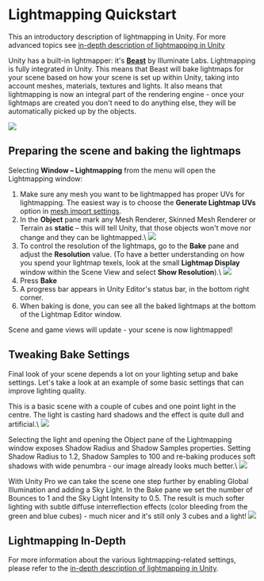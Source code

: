 Lightmapping Quickstart
=======================


This an introductory description of lightmapping in Unity. For more advanced topics see [in-depth description of lightmapping in Unity](main.lightmappingindepth.html)

Unity has a built-in lightmapper: it's __[Beast](http://www.illuminatelabs.com/products/beast.html)__ by Illuminate Labs. Lightmapping is fully integrated in Unity. This means that Beast will bake lightmaps for your scene based on how your scene is set up within Unity, taking into account meshes, materials, textures and lights. It also means that lightmapping is now an integral part of the rendering engine - once your lightmaps are created you don't need to do anything else, they will be automatically picked up by the objects.

![](http://docwiki.hq.unity3d.com/uploads/Main/LightmapEditor-ApartmentScene.png)  

Preparing the scene and baking the lightmaps
--------------------------------------------


Selecting __<span class=menu>Window</span> &ndash; <span class=menu>Lightmapping</span>__ from the menu will open the Lightmapping window:

1. Make sure any mesh you want to be lightmapped has proper UVs for lightmapping. The easiest way is to choose the __<span class=menu>Generate Lightmap UVs</span>__ option in [mesh import settings](main.class-mesh.html).
1. In the __<span class=menu>Object</span>__ pane mark any Mesh Renderer, Skinned Mesh Renderer or Terrain as __<span class=menu>static</span>__ &ndash; this will tell Unity, that those objects won't move nor change and they can be lightmapped.\\
![](http://docwiki.hq.unity3d.com/uploads/Main/LightmapperObject40.png)  
1. To control the resolution of the lightmaps, go to the __<span class=menu>Bake</span>__ pane and adjust the __<span class=menu>Resolution</span>__ value. (To have a better understanding on how you spend your lightmap texels, look at the small __<span class=menu>Lightmap Display</span>__ window within the <span class=menu>Scene View</span> and select __<span class=menu>Show Resolution</span>__).\\
![](http://docwiki.hq.unity3d.com/uploads/Main/LightmapperBakeAndShowResolution40.png)  
1. Press __<span class=menu>Bake</span>__
1. A progress bar appears in Unity Editor's status bar, in the bottom right corner.
1. When baking is done, you can see all the baked lightmaps at the bottom of the Lightmap Editor window.

Scene and game views will update - your scene is now lightmapped!

Tweaking Bake Settings
----------------------


Final look of your scene depends a lot on your lighting setup and bake settings. Let's take a look at an example of some basic settings that can improve lighting quality.

This is a basic scene with a couple of cubes and one point light in the centre. The light is casting hard shadows and the effect is quite dull and artificial.\\
![](http://docwiki.hq.unity3d.com/uploads/Main/LightmappedCubesTut1.png)  

Selecting the light and opening the <span class=menu>Object</span> pane of the <span class=menu>Lightmapping</span> window exposes <span class=component>Shadow Radius</span> and <span class=component>Shadow Samples</span> properties. Setting Shadow Radius to 1.2, Shadow Samples to 100 and re-baking produces soft shadows with wide penumbra - our image already looks much better.\\
![](http://docwiki.hq.unity3d.com/uploads/Main/LightmappedCubesTut2.png)  


With Unity Pro we can take the scene one step further by enabling Global Illumination and adding a Sky Light. In the <span class=menu>Bake</span> pane we set the number of <span class=component>Bounces</span> to 1 and the <span class=component>Sky Light Intensity</span> to 0.5. The result is much softer lighting with subtle diffuse interreflection effects (color bleeding from the green and blue cubes) - much nicer and it's still only 3 cubes and a light!
![](http://docwiki.hq.unity3d.com/uploads/Main/LightmappedCubesTut3.png)  


Lightmapping In-Depth
---------------------


For more information about the various lightmapping-related settings, please refer to the [in-depth description of lightmapping in Unity](main.lightmappingindepth.html).

